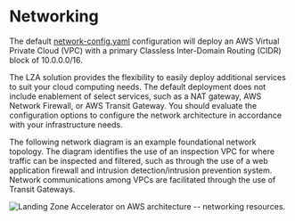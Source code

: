 # Networking

The default [network-config.yaml](https://github.com/awslabs/landing-zone-accelerator-on-aws/blob/main/reference/sample-configurations/lza-sample-config-govcloud-us/govcloud-us-config/network-config.yaml) configuration will deploy an AWS Virtual Private Cloud (VPC) with a primary Classless Inter-Domain Routing (CIDR) block of 10.0.0.0/16.

The LZA solution provides the flexibility to easily deploy additional services to suit your cloud computing needs. The default deployment does not include enablement of select services, such as a NAT gateway, AWS Network Firewall, or AWS Transit Gateway. You should evaluate the configuration options to configure the network architecture in accordance with your infrastructure needs.

The following network diagram is an example foundational network topology. The diagram identifies the use of an inspection VPC for where traffic can be inspected and filtered, such as through the use of a web application firewall and intrusion detection/intrusion prevention system. Network communications among VPCs are facilitated through the use of Transit Gateways.

![Landing Zone Accelerator on AWS architecture -- networking
resources.](./images/image2.png)
